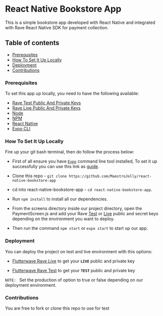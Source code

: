 # React Native Bookstore App

This is a simple bookstore app developed with React Native and integrated with Rave React Native SDK for payment collection.

## Table of contents

- [Prerequsites](#prerequisites)
- [How To Set It Up Locally](#how-to-set-it-up-locally)
- [Deployment](#deployment)
- [Contributions](#contributions)


### Prerequisites

To set this app up locally, you need to have the following available:

- [Rave Test Public And Private Keys](https://ravesandbox.flutterwave.com/dashboard/settings/apis)
- [Rave Live Public And Private Keys](https://rave.flutterwave.com/dashboard/settings/apis)
- [Node](https://nodejs.org/en/)
- [NPM](https://www.npmjs.com/get-npm)
- [React Native](https://facebook.github.io/react-native/docs/getting-started.html)
- [Expo CLI](https://expo.io/tools)

### How To Set It Up Locally

Fire up your git bash terminal, then do follow the process below:

- First of all ensure you have [`Expo`](https://facebook.github.io/react-native/docs/getting-started.html) command line tool installed, To set it up successfully you can use this link as [guide](https://facebook.github.io/react-native/docs/getting-started.html).
- Clone this repo -  `git clone https://github.com/MaestroJolly/react-native-bookstore-app`
- cd into react-native-bookstore-app - `cd react-native-bookstore-app`.
- Run `npm install` to install all our dependencies.
- From the screens directory inside our project directory, open the PaymentScreen.js and add your Rave [Test](https://ravesandbox.flutterwave.com/dashboard/settings/apis) or [Live](https://rave.flutterwave.com/dashboard/settings/apis) public and secret keys depending on the environment you want to deploy.

- Then run the command `npm start` or `expo start` to start up our app.

### Deployment 

You can deploy the project on test and live environment with this options:

- [Flutterwave Rave Live](https://rave.flutterwave.com/dashboard/settings/apis) to get your **`LIVE`** public and private key

- [Flutterwave Rave Test](https://ravesandbox.flutterwave.com/dashboard/settings/apis) to get your **`TEST`** public and private key

`NOTE: ` Set the production of option to true or false depending on our deployment environment.

### Contributions

You are free to fork or clone this repo to use for test